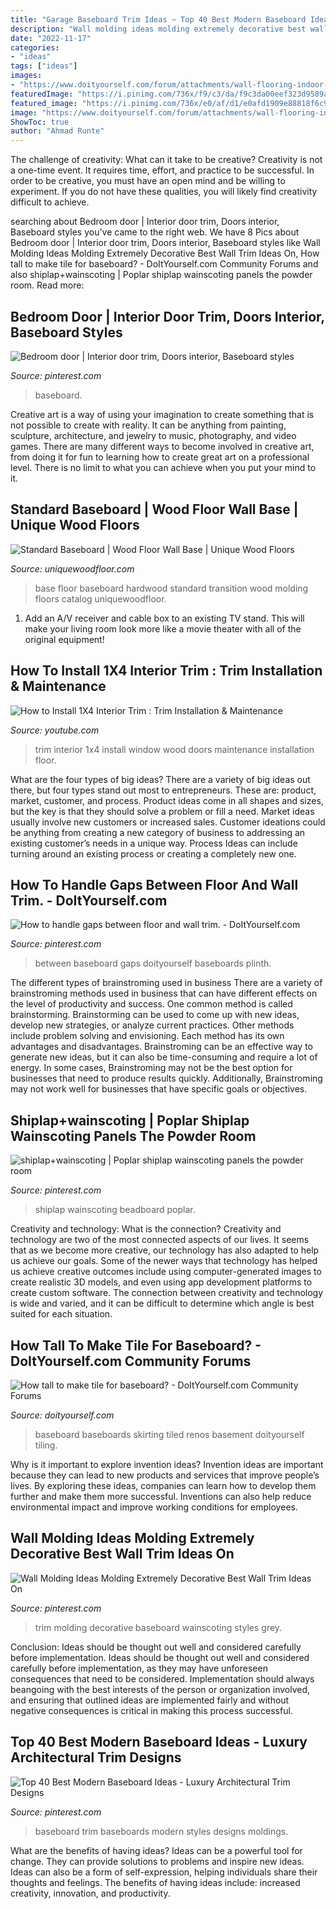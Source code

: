 ```yaml
---
title: "Garage Baseboard Trim Ideas ~ Top 40 Best Modern Baseboard Ideas"
description: "Wall molding ideas molding extremely decorative best wall trim ideas on"
date: "2022-11-17"
categories:
- "ideas"
tags: ["ideas"]
images:
- "https://www.doityourself.com/forum/attachments/wall-flooring-indoor-tiling/69356d1470605013-how-tall-make-tile-baseboard-20d1550a7476f88b40b67899d429345f.jpg"
featuredImage: "https://i.pinimg.com/736x/f9/c3/da/f9c3da00eef323d9589a287bfe79818e.jpg"
featured_image: "https://i.pinimg.com/736x/e0/af/d1/e0afd1909e88818f6c99c79e46a877bd.jpg"
image: "https://www.doityourself.com/forum/attachments/wall-flooring-indoor-tiling/69356d1470605013-how-tall-make-tile-baseboard-20d1550a7476f88b40b67899d429345f.jpg"
ShowToc: true
author: "Ahmad Runte"
---
```



The challenge of creativity: What can it take to be creative?
Creativity is not a one-time event. It requires time, effort, and practice to be successful. In order to be creative, you must have an open mind and be willing to experiment. If you do not have these qualities, you will likely find creativity difficult to achieve.

	

		
searching about Bedroom door | Interior door trim, Doors interior, Baseboard styles you've came to the right web. We have 8 Pics about Bedroom door | Interior door trim, Doors interior, Baseboard styles like Wall Molding Ideas Molding Extremely Decorative Best Wall Trim Ideas On, How tall to make tile for baseboard? - DoItYourself.com Community Forums and also shiplap+wainscoting | Poplar shiplap wainscoting panels the powder room. Read more:
		
    
## Bedroom Door | Interior Door Trim, Doors Interior, Baseboard Styles

<img loading=lazy src="https://i.pinimg.com/736x/e0/af/d1/e0afd1909e88818f6c99c79e46a877bd.jpg" onerror="this.onerror=null;this.src='https://tse3.mm.bing.net/th?id=OIP.2ytNRmb4bgCTULWVv_Ta8QHaKl&amp;pid=15.1';" alt="Bedroom door | Interior door trim, Doors interior, Baseboard styles">

_Source: pinterest.com_

>baseboard. 

	

Creative art is a way of using your imagination to create something that is not possible to create with reality. It can be anything from painting, sculpture, architecture, and jewelry to music, photography, and video games. There are many different ways to become involved in creative art, from doing it for fun to learning how to create great art on a professional level. There is no limit to what you can achieve when you put your mind to it.

    
## Standard Baseboard | Wood Floor Wall Base | Unique Wood Floors

<img loading=lazy src="https://www.uniquewoodfloor.com/media/catalog/product/cache/1/image/9df78eab33525d08d6e5fb8d27136e95/w/a/wall_base.jpg" onerror="this.onerror=null;this.src='https://tse1.mm.bing.net/th?id=OIP.9hXmfIgWsJreK-oFS3EJdAHaHZ&amp;pid=15.1';" alt="Standard Baseboard | Wood Floor Wall Base | Unique Wood Floors">

_Source: uniquewoodfloor.com_

>base floor baseboard hardwood standard transition wood molding floors catalog uniquewoodfloor. 

	

1. Add an A/V receiver and cable box to an existing TV stand. This will make your living room look more like a movie theater with all of the original equipment!

    
## How To Install 1X4 Interior Trim : Trim Installation &amp; Maintenance

<img loading=lazy src="https://i.ytimg.com/vi/clEXaVzjsQ0/hqdefault.jpg" onerror="this.onerror=null;this.src='https://tse2.mm.bing.net/th?id=OIP.wWwOuFA0h68mhsVlFFC8RwHaFj&amp;pid=15.1';" alt="How to Install 1X4 Interior Trim : Trim Installation &amp; Maintenance">

_Source: youtube.com_

>trim interior 1x4 install window wood doors maintenance installation floor. 

	

What are the four types of big ideas?
There are a variety of big ideas out there, but four types stand out most to entrepreneurs. These are: product, market, customer, and process. Product ideas come in all shapes and sizes, but the key is that they should solve a problem or fill a need. Market ideas usually involve new customers or increased sales. Customer ideations could be anything from creating a new category of business to addressing an existing customer’s needs in a unique way. Process Ideas can include turning around an existing process or creating a completely new one.

    
## How To Handle Gaps Between Floor And Wall Trim. - DoItYourself.com

<img loading=lazy src="https://i.pinimg.com/736x/54/07/61/54076137b93c0fd5d95f0c23fb496a3c.jpg" onerror="this.onerror=null;this.src='https://tse3.mm.bing.net/th?id=OIP.6sehBGWR5KJacMwPH6b-NAHaEL&amp;pid=15.1';" alt="How to handle gaps between floor and wall trim. - DoItYourself.com">

_Source: pinterest.com_

>between baseboard gaps doityourself baseboards plinth. 

	

The different types of brainstroming used in business
There are a variety of brainstroming methods used in business that can have different effects on the level of productivity and success. One common method is called brainstorming. Brainstorming can be used to come up with new ideas, develop new strategies, or analyze current practices. Other methods include problem solving and envisioning. Each method has its own advantages and disadvantages.
Brainstroming can be an effective way to generate new ideas, but it can also be time-consuming and require a lot of energy. In some cases, Brainstroming may not be the best option for businesses that need to produce results quickly. Additionally, Brainstroming may not work well for businesses that have specific goals or objectives.

    
## Shiplap+wainscoting | Poplar Shiplap Wainscoting Panels The Powder Room

<img loading=lazy src="https://i.pinimg.com/736x/f9/c3/da/f9c3da00eef323d9589a287bfe79818e.jpg" onerror="this.onerror=null;this.src='https://tse4.mm.bing.net/th?id=OIP.cq9T23KxsKP1fba_GYZbPgHaLH&amp;pid=15.1';" alt="shiplap+wainscoting | Poplar shiplap wainscoting panels the powder room">

_Source: pinterest.com_

>shiplap wainscoting beadboard poplar. 

	

Creativity and technology: What is the connection?
Creativity and technology are two of the most connected aspects of our lives. It seems that as we become more creative, our technology has also adapted to help us achieve our goals. Some of the newer ways that technology has helped us achieve creative outcomes include using computer-generated images to create realistic 3D models, and even using app development platforms to create custom software. The connection between creativity and technology is wide and varied, and it can be difficult to determine which angle is best suited for each situation.

    
## How Tall To Make Tile For Baseboard? - DoItYourself.com Community Forums

<img loading=lazy src="https://www.doityourself.com/forum/attachments/wall-flooring-indoor-tiling/69356d1470605013-how-tall-make-tile-baseboard-20d1550a7476f88b40b67899d429345f.jpg" onerror="this.onerror=null;this.src='https://tse1.mm.bing.net/th?id=OIP.Iup52y3ZNt8UQQjCcVK9TgAAAA&amp;pid=15.1';" alt="How tall to make tile for baseboard? - DoItYourself.com Community Forums">

_Source: doityourself.com_

>baseboard baseboards skirting tiled renos basement doityourself tiling. 

	

Why is it important to explore invention ideas?
Invention ideas are important because they can lead to new products and services that improve people’s lives. By exploring these ideas, companies can learn how to develop them further and make them more successful. Inventions can also help reduce environmental impact and improve working conditions for employees.

    
## Wall Molding Ideas Molding Extremely Decorative Best Wall Trim Ideas On

<img loading=lazy src="https://i.pinimg.com/736x/3b/35/77/3b35778203eea329d9209b1e641b57db.jpg" onerror="this.onerror=null;this.src='https://tse1.mm.bing.net/th?id=OIP.EKTm0seL1SDcP8_GWSinrwHaJ5&amp;pid=15.1';" alt="Wall Molding Ideas Molding Extremely Decorative Best Wall Trim Ideas On">

_Source: pinterest.com_

>trim molding decorative baseboard wainscoting styles grey. 

	

Conclusion: Ideas should be thought out well and considered carefully before implementation.
Ideas should be thought out well and considered carefully before implementation, as they may have unforeseen consequences that need to be considered. Implementation should always beangoing with the best interests of the person or organization involved, and ensuring that outlined ideas are implemented fairly and without negative consequences is critical in making this process successful.

    
## Top 40 Best Modern Baseboard Ideas - Luxury Architectural Trim Designs

<img loading=lazy src="https://i.pinimg.com/736x/19/fd/0d/19fd0db8dd9e6b16bb4be4dcd567661c.jpg" onerror="this.onerror=null;this.src='https://tse1.mm.bing.net/th?id=OIP.BpIiIJ1dq9sqczsBn8BklQHaHa&amp;pid=15.1';" alt="Top 40 Best Modern Baseboard Ideas - Luxury Architectural Trim Designs">

_Source: pinterest.com_

>baseboard trim baseboards modern styles designs moldings. 

	

What are the benefits of having ideas?
Ideas can be a powerful tool for change. They can provide solutions to problems and inspire new ideas. Ideas can also be a form of self-expression, helping individuals share their thoughts and feelings. The benefits of having ideas include: increased creativity, innovation, and productivity.

